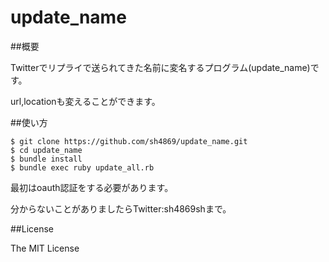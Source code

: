 update_name
===========
##概要

Twitterでリプライで送られてきた名前に変名するプログラム(update_name)です。

url,locationも変えることができます。

##使い方

```
$ git clone https://github.com/sh4869/update_name.git
$ cd update_name
$ bundle install
$ bundle exec ruby update_all.rb
```

最初はoauth認証をする必要があります。

分からないことがありましたらTwitter:sh4869shまで。

##License

The MIT License
